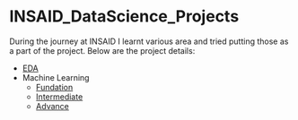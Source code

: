 # INSAID_DataScience_Projects

During the journey at INSAID I learnt various area and tried putting those as a part of the project.
Below are the project details:

- [EDA](https://github.com/Ankitabhanushali06/INSAID_DataScience_Projects/tree/main/EDA)
- Machine Learning
  - [Fundation]()
  - [Intermediate](https://github.com/Ankitabhanushali06/INSAID_DataScience_Projects/tree/main/MachineLearning/TimeSeries)
  - [Advance](https://github.com/Ankitabhanushali06/INSAID_DataScience_Projects/tree/main/MachineLearning/Market_Basket_Analysis) 
